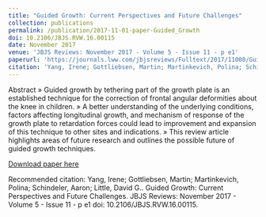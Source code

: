 ```yaml
---
title: "Guided Growth: Current Perspectives and Future Challenges"
collection: publications
permalink: /publication/2017-11-01-paper-Guided_Growth
doi: 10.2106/JBJS.RVW.16.00115
date: November 2017
venue: 'JBJS Reviews: November 2017 - Volume 5 - Issue 11 - p e1'
paperurl: 'https://journals.lww.com/jbjsreviews/Fulltext/2017/11000/Guided_Growth__Current_Perspectives_and_Future.3.aspx'
citation: 'Yang, Irene; Gottliebsen, Martin; Martinkevich, Polina; Schindeler, Aaron; Little, David G.. Guided Growth: Current Perspectives and Future Challenges. JBJS Reviews: November 2017 - Volume 5 - Issue 11 - p e1 doi: 10.2106/JBJS.RVW.16.00115.'
---
```

Abstract
» Guided growth by tethering part of the growth plate is an
established technique for the correction of frontal angular deformities
about the knee in children.
» A better understanding of the underlying conditions, factors affecting
longitudinal growth, and mechanism of response of the growth plate
to retardation forces could lead to improvement and expansion of this
technique to other sites and indications.
» This review article highlights areas of future research and outlines the
possible future of guided growth techniques.

[Download paper here](http://missireneyang.github.io/files/1_GuidedGrowth.pdf)

Recommended citation: Yang, Irene; Gottliebsen, Martin; Martinkevich, Polina; Schindeler, Aaron; Little, David G.. Guided Growth: Current Perspectives and Future Challenges. JBJS Reviews: November 2017 - Volume 5 - Issue 11 - p e1 doi: 10.2106/JBJS.RVW.16.00115.
